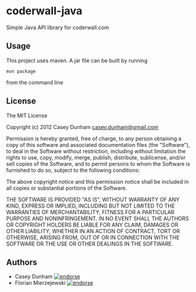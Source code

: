 # coderwall-java

Simple Java API library for coderwall.com


## Usage

This project uses maven. A jar file can be built by running

    mvn package

from the command line

## License

The MIT License

Copyright (c) 2012 Casey Dunham <casey.dunham@gmail.com>

Permission is hereby granted, free of charge, to any person obtaining a copy
of this software and associated documentation files (the "Software"), to deal
in the Software without restriction, including without limitation the rights
to use, copy, modify, merge, publish, distribute, sublicense, and/or sell
copies of the Software, and to permit persons to whom the Software is
furnished to do so, subject to the following conditions:

The above copyright notice and this permission notice shall be included in
all copies or substantial portions of the Software.

THE SOFTWARE IS PROVIDED "AS IS", WITHOUT WARRANTY OF ANY KIND, EXPRESS OR
IMPLIED, INCLUDING BUT NOT LIMITED TO THE WARRANTIES OF MERCHANTABILITY,
FITNESS FOR A PARTICULAR PURPOSE AND NONINFRINGEMENT. IN NO EVENT SHALL THE
AUTHORS OR COPYRIGHT HOLDERS BE LIABLE FOR ANY CLAIM, DAMAGES OR OTHER
LIABILITY, WHETHER IN AN ACTION OF CONTRACT, TORT OR OTHERWISE, ARISING FROM,
OUT OF OR IN CONNECTION WITH THE SOFTWARE OR THE USE OR OTHER DEALINGS IN
THE SOFTWARE.


## Authors

*  Casey Dunham [![endorse](http://api.coderwall.com/caseydunham/endorse.png)](http://coderwall.com/caseydunham)
*  Florian Mierzejewski [![endorse](http://api.coderwall.com/florianmski/endorse.png)](http://coderwall.com/florianmski)